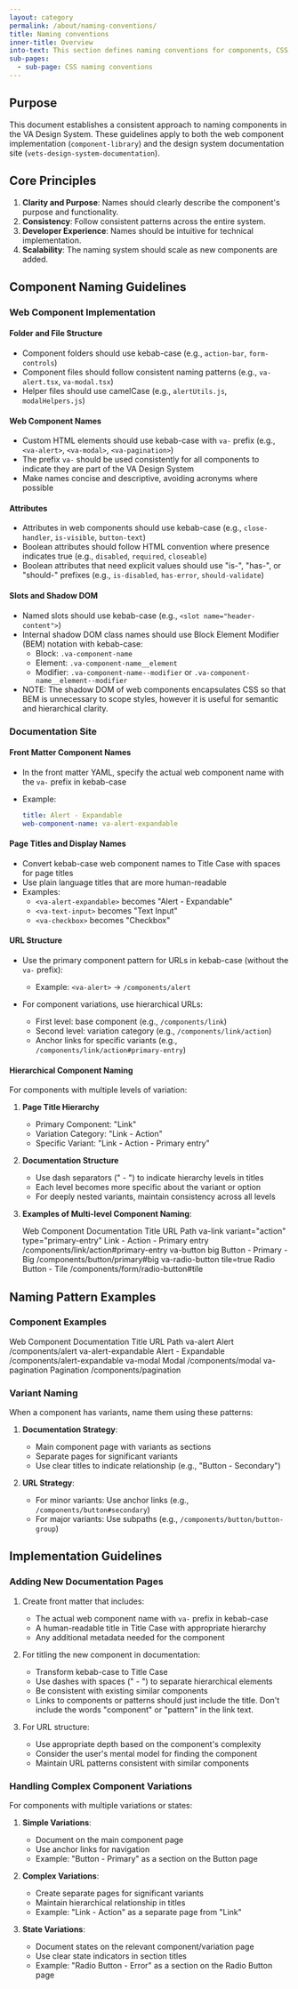 ```yaml
---
layout: category
permalink: /about/naming-conventions/
title: Naming conventions
inner-title: Overview
into-text: This section defines naming conventions for components, CSS, and other parts of the VA Design System. 
sub-pages:
  - sub-page: CSS naming conventions
---
```


## Purpose

This document establishes a consistent approach to naming components in the VA Design System. These guidelines apply to both the web component implementation (`component-library`) and the design system documentation site (`vets-design-system-documentation`).

## Core Principles

1. **Clarity and Purpose**: Names should clearly describe the component's purpose and functionality.
2. **Consistency**: Follow consistent patterns across the entire system.
3. **Developer Experience**: Names should be intuitive for technical implementation.
4. **Scalability**: The naming system should scale as new components are added.

## Component Naming Guidelines

### Web Component Implementation

#### Folder and File Structure

- Component folders should use kebab-case (e.g., `action-bar`, `form-controls`)
- Component files should follow consistent naming patterns (e.g., `va-alert.tsx`, `va-modal.tsx`)
- Helper files should use camelCase (e.g., `alertUtils.js`, `modalHelpers.js`)

#### Web Component Names

- Custom HTML elements should use kebab-case with `va-` prefix (e.g., `<va-alert>`, `<va-modal>`, `<va-pagination>`)
- The prefix `va-` should be used consistently for all components to indicate they are part of the VA Design System
- Make names concise and descriptive, avoiding acronyms where possible

#### Attributes

- Attributes in web components should use kebab-case (e.g., `close-handler`, `is-visible`, `button-text`)
- Boolean attributes should follow HTML convention where presence indicates true (e.g., `disabled`, `required`, `closeable`)
- Boolean attributes that need explicit values should use "is-", "has-", or "should-" prefixes (e.g., `is-disabled`, `has-error`, `should-validate`)

#### Slots and Shadow DOM

- Named slots should use kebab-case (e.g., `<slot name="header-content">`)
- Internal shadow DOM class names should use Block Element Modifier (BEM) notation with kebab-case:
  - Block: `.va-component-name`
  - Element: `.va-component-name__element`
  - Modifier: `.va-component-name--modifier` or `.va-component-name__element--modifier`
- NOTE: The shadow DOM of web components encapsulates CSS so that BEM is unnecessary to scope styles, however it is useful for semantic and hierarchical clarity. 

### Documentation Site

#### Front Matter Component Names

- In the front matter YAML, specify the actual web component name with the `va-` prefix in kebab-case
- Example:

  ```yaml
  title: Alert - Expandable
  web-component-name: va-alert-expandable
  ```

#### Page Titles and Display Names

- Convert kebab-case web component names to Title Case with spaces for page titles
- Use plain language titles that are more human-readable
- Examples:
  - `<va-alert-expandable>` becomes "Alert - Expandable"
  - `<va-text-input>` becomes "Text Input"
  - `<va-checkbox>` becomes "Checkbox"

#### URL Structure

- Use the primary component pattern for URLs in kebab-case (without the `va-` prefix):
  - Example: `<va-alert>` → `/components/alert`

- For component variations, use hierarchical URLs:
  - First level: base component (e.g., `/components/link`)
  - Second level: variation category (e.g., `/components/link/action`)
  - Anchor links for specific variants (e.g., `/components/link/action#primary-entry`)

#### Hierarchical Component Naming

For components with multiple levels of variation:

1. **Page Title Hierarchy**

   - Primary Component: "Link"
   - Variation Category: "Link - Action"
   - Specific Variant: "Link - Action - Primary entry"

2. **Documentation Structure**

   - Use dash separators (" - ") to indicate hierarchy levels in titles
   - Each level becomes more specific about the variant or option
   - For deeply nested variants, maintain consistency across all levels

3. **Examples of Multi-level Component Naming**:

   <va-table table-type="bordered" is-stacked="false">
     <va-table-row>
       <span>Web Component</span>
       <span>Documentation Title</span>
       <span>URL Path</span>
     </va-table-row>
     <va-table-row>
       <span>va-link variant="action" type="primary-entry"</span>
       <span>Link - Action - Primary entry</span>
       <span>/components/link/action#primary-entry</span>
     </va-table-row>
     <va-table-row>
       <span>va-button big</span>
       <span>Button - Primary - Big</span>
       <span>/components/button/primary#big</span>
     </va-table-row>
     <va-table-row>
       <span>va-radio-button tile=true</span>
       <span>Radio Button - Tile</span>
       <span>/components/form/radio-button#tile</span>
     </va-table-row>
   </va-table>

## Naming Pattern Examples

### Component Examples

<va-table table-type="bordered" is-stacked="false">
  <va-table-row>
    <span>Web Component</span>
    <span>Documentation Title</span>
    <span>URL Path</span>
  </va-table-row>
  <va-table-row>
    <span>va-alert</span>
    <span>Alert</span>
    <span>/components/alert</span>
  </va-table-row>
  <va-table-row>
    <span>va-alert-expandable</span>
    <span>Alert - Expandable</span>
    <span>/components/alert-expandable</span>
  </va-table-row>
  <va-table-row>
    <span>va-modal</span>
    <span>Modal</span>
    <span>/components/modal</span>
  </va-table-row>
  <va-table-row>
    <span>va-pagination</span>
    <span>Pagination</span>
    <span>/components/pagination</span>
  </va-table-row>
</va-table>

### Variant Naming

When a component has variants, name them using these patterns:

1. **Documentation Strategy**:

   - Main component page with variants as sections
   - Separate pages for significant variants
   - Use clear titles to indicate relationship (e.g., "Button - Secondary")

2. **URL Strategy**:

   - For minor variants: Use anchor links (e.g., `/components/button#secondary`)
   - For major variants: Use subpaths (e.g., `/components/button/button-group`)

## Implementation Guidelines

### Adding New Documentation Pages

1. Create front matter that includes:

   - The actual web component name with `va-` prefix in kebab-case
   - A human-readable title in Title Case with appropriate hierarchy
   - Any additional metadata needed for the component

2. For titling the new component in documentation:

   - Transform kebab-case to Title Case
   - Use dashes with spaces (" - ") to separate hierarchical elements
   - Be consistent with existing similar components
   - Links to components or patterns should just include the title. Don't include the words "component" or "pattern" in the link text.

3. For URL structure:

   - Use appropriate depth based on the component's complexity
   - Consider the user's mental model for finding the component
   - Maintain URL patterns consistent with similar components

### Handling Complex Component Variations

For components with multiple variations or states:

1. **Simple Variations**:
   - Document on the main component page
   - Use anchor links for navigation
   - Example: "Button - Primary" as a section on the Button page

2. **Complex Variations**:
   - Create separate pages for significant variants
   - Maintain hierarchical relationship in titles
   - Example: "Link - Action" as a separate page from "Link"

3. **State Variations**:
   - Document states on the relevant component/variation page
   - Use clear state indicators in section titles
   - Example: "Radio Button - Error" as a section on the Radio Button page
